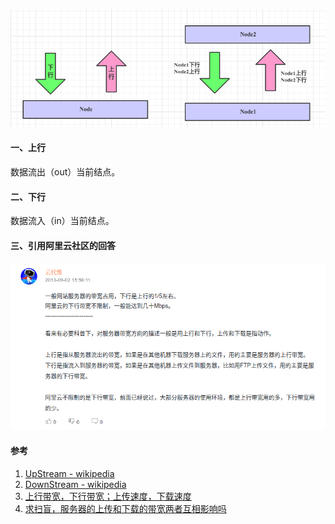 ![image-20210119153334278](pic/image-20210119153334278.png)

#### 一、上行

数据流出（out）当前结点。

#### 二、下行

数据流入（in）当前结点。

#### 三、引用阿里云社区的回答

![image-20210119153617973](pic/image-20210119153617973.png)

#### 参考

1. [UpStream - wikipedia](https://en.wikipedia.org/wiki/Upstream_(networking))
2. [DownStream - wikipedia](https://en.wikipedia.org/wiki/Downstream_(networking))
3. [上行带宽，下行带宽；上传速度，下载速度](https://blog.csdn.net/qq_39086276/article/details/103953957)
4. [求扫盲，服务器的上传和下载的带宽两者互相影响吗](https://developer.aliyun.com/ask/160036?spm=a2c6h.13706215.wenda.9.422263696Micv0)


